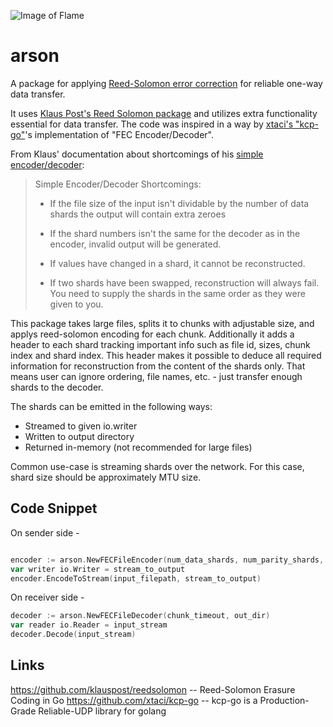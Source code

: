 
![Image of Flame](https://static.wikia.nocookie.net/pam-rpg-system/images/3/30/Fire.png)

# arson
A package for applying [Reed-Solomon error correction](https://en.wikipedia.org/wiki/Reed%E2%80%93Solomon_error_correction) for reliable one-way data transfer.

It uses [Klaus Post's Reed Solomon package](https://github.com/klauspost/reedsolomon) and utilizes extra functionality essential for data transfer. The code was
inspired in a way by [xtaci's "kcp-go"](https://github.com/xtaci/kcp-go)'s implementation of "FEC Encoder/Decoder". 

From Klaus' documentation about shortcomings of his [simple encoder/decoder](https://github.com/klauspost/reedsolomon/tree/master/examples):

> Simple Encoder/Decoder Shortcomings:
>  * If the file size of the input isn't dividable by the number of data shards
>    the output will contain extra zeroes
> 
>  * If the shard numbers isn't the same for the decoder as in the
>    encoder, invalid output will be generated.
> 
>  * If values have changed in a shard, it cannot be reconstructed.
> 
>  * If two shards have been swapped, reconstruction will always fail.
>    You need to supply the shards in the same order as they were given to you.

This package takes large files, splits it to chunks with adjustable size, and applys reed-solomon encoding for each chunk.
Additionally it adds a header to each shard tracking important info such as file id, sizes, chunk index and shard index.
This header makes it possible to deduce all required information for reconstruction from the content of the shards only.
That means user can ignore ordering, file names, etc. - just transfer enough shards to the decoder.

The shards can be emitted in the following ways:
* Streamed to given io.writer
* Written to output directory
* Returned in-memory (not recommended for large files)

Common use-case is streaming shards over the network. For this case, shard size should be approximately MTU size.

## Code Snippet

On sender side -
```go

encoder := arson.NewFECFileEncoder(num_data_shards, num_parity_shards, max_shard_size)
var writer io.Writer = stream_to_output
encoder.EncodeToStream(input_filepath, stream_to_output)
``` 
On receiver side -
```go
decoder := arson.NewFECFileDecoder(chunk_timeout, out_dir)
var reader io.Reader = input_stream
decoder.Decode(input_stream)
```

## Links
https://github.com/klauspost/reedsolomon -- Reed-Solomon Erasure Coding in Go
https://github.com/xtaci/kcp-go -- kcp-go is a Production-Grade Reliable-UDP library for golang
